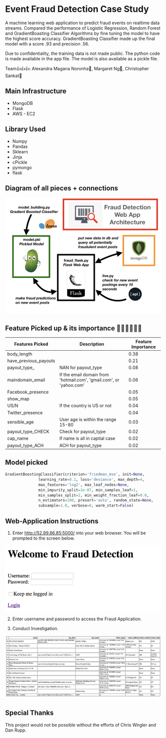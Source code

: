 # Event Fraud Detection Case Study


A machine learning web application to predict fraud events on realtime data streams. Compared the performance of Logistic Regression, Random Forest and GradientBoasting Classifier Algorithms by fine tuning the model to have the highest score accuracy. GradientBoasting Classifier made up the final model with a score .93 and precision .56.

Due to confidentiality, the training data is not made public. The python code is made available in the app file. The model is also available as a pickle file.

Team:+1::+1::+1:: Alexandra Magana Noronha:cake:, Margaret Ng:icecream:, Christopher Sankat:pizza:


## Main Infrastructure
- MongoDB
- Flask
- AWS - EC2

## Library Used
- Numpy
- Pandas
- Sklearn
- Jinja
- cPickle
- pymongo
- flask

## Diagram of all pieces + connections
![App Architecture](https://github.com/margaretnym/event-fraud-detection/blob/master/images/fraud_detection.png)

## Feature Picked up & its importance :rainbow::rainbow::rainbow::rainbow::rainbow::rainbow:

Features Picked | Description |Feature Importance
------------ | ------------- | -------------
body_length|                  |0.38
have_previous_payouts||0.21
payout_type_|NAN for payout_type|0.08
maindomain_email|If the email domain from 'hotmail.com', 'gmail.com', or 'yahoo.com'|0.06
Facebook_presence|            |0.05
show_map|                     |0.05
US/N|If the country is US or not|0.04
Twitter_presence|             |0.04
sensible_age|User age is within the range 15-80                 |0.03
payout_type_CHECK|Check for payout_type             |0.02
cap_name|If name is all in captial case                     |0.02
payout_type_ACH|ACH for payout_type              |0.02


## Model picked
```python
GradientBoostingClassifier(criterion='friedman_mse', init=None,
               learning_rate=0.1, loss='deviance', max_depth=4,
               max_features='log2', max_leaf_nodes=None,
               min_impurity_split=1e-07, min_samples_leaf=1,
               min_samples_split=2, min_weight_fraction_leaf=0.0,
               n_estimators=100, presort='auto', random_state=None,
               subsample=1.0, verbose=0, warm_start=False)
```
## Web-Application Instructions

1. Enter http://52.89.86.85:5000/ into your web browser. You will be prompted to the screen below. 

![App Architecture](https://github.com/margaretnym/event-fraud-detection/blob/master/images/Screen%20Shot%202017-09-07%20at%204.17.48%20PM.png)

2. Enter username and password to access the Fraud Application. 

3. Conduct Investigation. 

![App Architecture](https://github.com/margaretnym/event-fraud-detection/blob/master/images/Screen%20Shot%202017-09-07%20at%204.10.02%20PM.png)

## Special Thanks

This project would not be possible without the efforts of Chris Wirgler and Dan Rupp.
